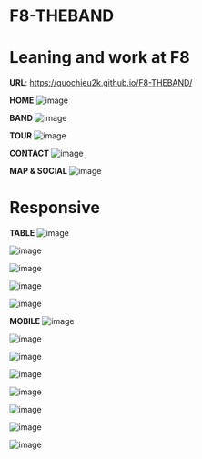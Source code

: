 # F8-THEBAND

# Leaning and work at F8

**URL**: https://quochieu2k.github.io/F8-THEBAND/

**HOME**
![image](https://user-images.githubusercontent.com/56386427/130574532-3b725ec5-e80c-4590-8789-8b3d53800e32.png)

**BAND**
![image](https://user-images.githubusercontent.com/56386427/130574598-e721fc57-3888-4f7c-b7a7-fea0fee42f19.png)

**TOUR**
![image](https://user-images.githubusercontent.com/56386427/130574680-7c2a9143-c2cc-4ee4-9655-bcee4982e875.png)

**CONTACT**
![image](https://user-images.githubusercontent.com/56386427/130574735-bc18c784-96fd-406b-aa8d-3cb80802f533.png)

**MAP & SOCIAL**
![image](https://user-images.githubusercontent.com/56386427/130574920-56f7223c-68a9-40b9-856b-d5623e3b8a52.png)


# Responsive 

**TABLE**
![image](https://user-images.githubusercontent.com/56386427/130575274-d1367172-452d-482a-b981-c8452d2edbf3.png)

![image](https://user-images.githubusercontent.com/56386427/130575341-649f5666-8276-4092-a11f-25abd1fe17cb.png)

![image](https://user-images.githubusercontent.com/56386427/130575397-faec374e-268c-4d22-a9d5-d57b1cb2f222.png)

![image](https://user-images.githubusercontent.com/56386427/130575460-059df642-a8c2-4877-86e0-936ace8709b6.png)

![image](https://user-images.githubusercontent.com/56386427/130575542-70f70e5c-dab0-4839-8c3f-d7ed3d2f7bae.png)


**MOBILE**
![image](https://user-images.githubusercontent.com/56386427/130575673-78aa7945-2f19-45e8-a7ab-30c7c50c8103.png)

![image](https://user-images.githubusercontent.com/56386427/130575732-064f1491-dc78-4738-a17d-c779e30bc36b.png)

![image](https://user-images.githubusercontent.com/56386427/130575788-da94e3e3-ad5f-4a49-ab4d-2ed59a6b0230.png)

![image](https://user-images.githubusercontent.com/56386427/130575852-70fce155-89a7-46f1-ac63-c9b3abed2a82.png)

![image](https://user-images.githubusercontent.com/56386427/130575945-db284d0e-761f-41a0-80c9-1843a614e406.png)

![image](https://user-images.githubusercontent.com/56386427/130576020-7dd48409-3007-441e-8125-b5986e0ac3c6.png)

![image](https://user-images.githubusercontent.com/56386427/130576094-4d66129b-ebc0-4301-b8dc-e4fbf0d9db32.png)

![image](https://user-images.githubusercontent.com/56386427/130576130-0d64d4c6-9362-451a-b10d-958a5bf80bc5.png)

